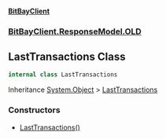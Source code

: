 #### [BitBayClient](./index.md 'index')
### [BitBayClient.ResponseModel.OLD](./BitBayClient-ResponseModel-OLD.md 'BitBayClient.ResponseModel.OLD')
## LastTransactions Class
```csharp
internal class LastTransactions
```
Inheritance [System.Object](https://docs.microsoft.com/en-us/dotnet/api/System.Object 'System.Object') &gt; [LastTransactions](./BitBayClient-ResponseModel-OLD-LastTransactions.md 'BitBayClient.ResponseModel.OLD.LastTransactions')  
### Constructors
- [LastTransactions()](./BitBayClient-ResponseModel-OLD-LastTransactions-LastTransactions().md 'BitBayClient.ResponseModel.OLD.LastTransactions.LastTransactions()')
